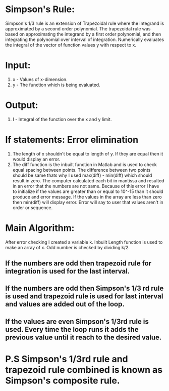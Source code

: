 # Simpson's Rule:
Simpson's 1/3 rule is an extension of Trapezoidal rule where the integrand is approximated by a second order polynomial. The trapezoidal rule was based on approximating the integrand by a first order polynomial, and then integrating the polynomial over interval of integration.
Numerically evaluates the integral of the vector of function values y with respect to x.

# Input:
1) x - Values of x-dimension.
2) y - The function which is being evaluated.
 
# Output:
1) I - Integral of the function over the x and y limit.

# If statements: Error elimination
1) The length of x shouldn't be equal to length of y. If they are equal then it would display an error.
 2) The diff function is the inbuilt function in Matlab and is used to check equal spacing between points. The difference between two points should be same thats why I used max(diff) - min(diff) which should result in zero. The computer calculated each bit in mantissa and resulted in an error that the numbers are not same. Because of this error I have to initialize if the values are greater than or equal to 10^-15 than it should produce and error message.
If the values in the array are less than zero then min(diff) will display error. Error will say to user that values aren't in order or sequence. 

# Main Algorithm:
After error checking I created a variable k. Inbuilt Length function is used to make an array of x.
Odd number is checked by dividing k/2.
## If the numbers are odd then trapezoid rule for integration is used for the last interval.

## If the numbers are odd then Simpson's 1/3 rd rule is used and trapezoid rule is used for last interval and values are added out of the loop.
## If the values are even Simpson's 1/3rd rule is used. Every time the loop runs it adds the previous value until it reach to the desired value.

# P.S Simpson's 1/3rd rule and trapezoid rule combined is known as Simpson's composite rule.
